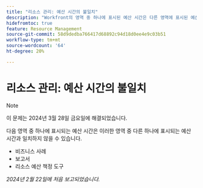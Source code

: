 ```yaml
---
title: "리소스 관리: 예산 시간의 불일치"
description: "Workfront의 영역 중 하나에 표시된 예산 시간은 다른 영역에 표시된 예산 시간과 일치하지 않을 수 있습니다."
hidefromtoc: true
feature: Resource Management
source-git-commit: 58d9dedba766417d68892c94d18d0ee4e9c03b51
workflow-type: tm+mt
source-wordcount: '64'
ht-degree: 20%

---
```



# 리소스 관리: 예산 시간의 불일치

>[!NOTE]
>
>이 문제는 2024년 3월 28일 금요일에 해결되었습니다.

다음 영역 중 하나에 표시되는 예산 시간은 이러한 영역 중 다른 하나에 표시되는 예산 시간과 일치하지 않을 수 있습니다.

* 비즈니스 사례
* 보고서
* 리소스 예산 책정 도구

_2024년 2월 22일에 처음 보고되었습니다._
